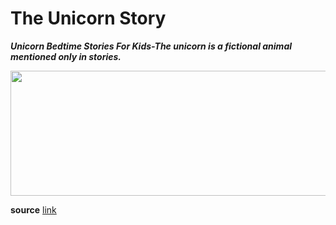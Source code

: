 # The Unicorn Story

***Unicorn Bedtime Stories For Kids-The unicorn is a fictional animal mentioned only in stories.***

<img src="\Users\pat\Desktop\Litle Story\IMAGES\10601954.png" width="600" height="200" />

**source** [link](https://stackoverflow.com/questions/41604263/how-do-i-display-local-image-in-markdown)


